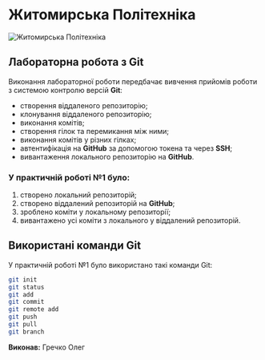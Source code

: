 # Житомирська Політехніка

![Житомирська Політехніка](https://upload.wikimedia.org/wikipedia/commons/thumb/7/7d/Zhytomyr_Polytechnic_State_University_logo.png/320px-Zhytomyr_Polytechnic_State_University_logo.png)

## Лабораторна робота з Git

Виконання лабораторної роботи передбачає вивчення прийомів роботи з системою контролю версій **Git**:

- створення віддаленого репозиторію;
- клонування віддаленого репозиторію;
- виконання комітів;
- створення гілок та перемикання між ними;
- виконання комітів у різних гілках;
- автентифікація на **GitHub** за допомогою токена та через **SSH**;
- вивантаження локального репозиторію на **GitHub**.

### У практичній роботі №1 було:

1. створено локальний репозиторій;
2. створено віддалений репозиторій на **GitHub**;
3. зроблено коміти у локальному репозиторії;
4. вивантажено усі коміти з локального у віддалений репозиторій.

## Використані команди Git

У практичній роботі №1 було використано такі команди Git:

```sh
git init
git status
git add
git commit
git remote add
git push
git pull
git branch
```

**Виконав:** Гречко Олег